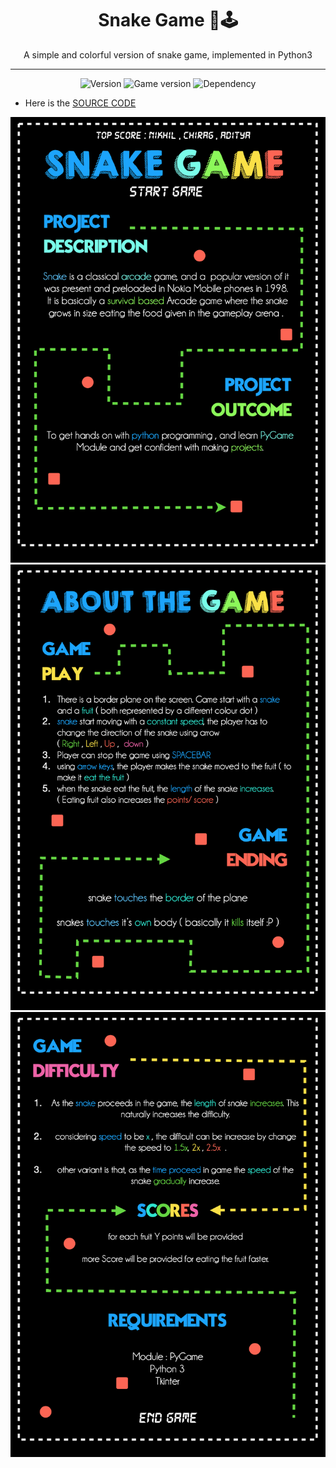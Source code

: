 # <div align = "center" > Snake Game 🐍🕹 </div>  

<div align="center"> A simple and colorful version of snake game, implemented in Python3</div>  

* * *  
<div align="center">

![Version](https://img.shields.io/badge/Python-3%2B-blue)
![Game version](https://img.shields.io/badge/version-v1.0-success)
![Dependency](https://img.shields.io/badge/Dependency-pygame%2C%20random-orange)

</div>  

* Here is the [SOURCE CODE](snake_game.py)    
<div align ="center"> <img src="1.png" > <img src="2.png" > <img src="3.png" ></div>
